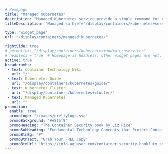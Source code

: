 ```yaml
---
# Homepage
title: "Managed Kubernetes"
description: "Managed Kubernetes service provide a simple command for creating an entire Kubernetes cluster. This includes the provisioning of machines, installation of Kubernetes, and forming of a cluster. All this is done automatically behind the scenes. All the major cloud providers, AWS, Google, Azure, and IBM Cloud, currently provide managed Kubernetes services. This page gathers a detailed comparison of Managed Kubernetes platforms."
titleDescription: "Managed <a href='/display/containers/kubernetes+services+101'>Kubernetes service</a> provide a simple command for creating an entire Kubernetes cluster. This includes the provisioning of machines, installation of Kubernetes, and forming of a cluster. All this is done automatically behind the scenes. All the major cloud providers, AWS, Google, Azure, and IBM Cloud, currently provide managed <a href='/display/containers/kubernetes+as+a+service'> Kubernetes services</a>. This page gathers a detailed comparison of Managed <a href='/display/containers/working+with+kubernetes+dashboard'>Kubernetes </a> platforms." 

type: "widget_page"
url: "/display/containers/managed+kubernetes/" 

rightSide: true 
# permalink: "/display/containers/kubernetes+and+microservices"
# headless = true  # Homepage is headless, other widget pages are not.
active: true
breadcrumbs:
 - text: Container Technology Wiki
   url: "/"
 - text: Kubernetes Guide
   url: "/display/containers/kubernetes+guide/"
 - text: Kubernetes Cluster
   url: "/display/containers/kubernetes+cluster/"
 - text: Managed Kubernetes
   url: ""
promotion:
  enable: true
  promoLogo: "/images/orellylogo.svg"
  promoBackground: "#e8f5f9"
  promoHeading: "The Container Security book by Liz Rice"
  promoSubHeading: "Fundamental Technology Concepts that Protect Containerized Applications"
  promoBtnBg: "#"
  promoBtnText: "Grab Your FREE Copy"
  promoBtnUrl: "https://info.aquasec.com/container-security-book?utm_source=wiki"
---
```


